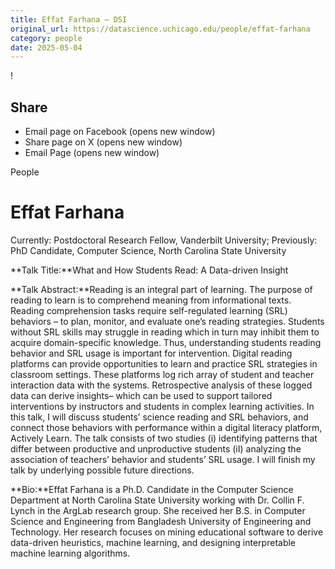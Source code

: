 ```yaml
---
title: Effat Farhana – DSI
original_url: https://datascience.uchicago.edu/people/effat-farhana
category: people
date: 2025-05-04
---
```


<!-- Table-like structure detected -->

!

## Share

* Email page on Facebook (opens new window)
* Share page on X (opens new window)
* Email Page (opens new window)

<!-- Table-like structure detected -->

People

# Effat Farhana

Currently: Postdoctoral Research Fellow, Vanderbilt University; Previously: PhD Candidate, Computer Science, North Carolina State University

**Talk Title:**What and How Students Read: A Data-driven Insight

**Talk Abstract:**Reading is an integral part of learning. The purpose of reading to learn is to comprehend meaning from informational texts. Reading comprehension tasks require self-regulated learning (SRL) behaviors – to plan, monitor, and evaluate one’s reading strategies. Students without SRL skills may struggle in reading which in turn may inhibit them to acquire domain-specific knowledge. Thus, understanding students reading behavior and SRL usage is important for intervention. Digital reading platforms can provide opportunities to learn and practice SRL strategies in classroom settings. These platforms log rich array of student and teacher interaction data with the systems. Retrospective analysis of these logged data can derive insights– which can be used to support tailored interventions by instructors and students in complex learning activities. In this talk, I will discuss students’ science reading and SRL behaviors, and connect those behaviors with performance within a digital literacy platform, Actively Learn. The talk consists of two studies (i) identifying patterns that differ between productive and unproductive students (iI) analyzing the association of teachers’ behavior and students’ SRL usage. I will finish my talk by underlying possible future directions.

**Bio:**Effat Farhana is a Ph.D. Candidate in the Computer Science Department at North Carolina State University working with Dr. Collin F. Lynch in the ArgLab research group. She received her B.S. in Computer Science and Engineering from Bangladesh University of Engineering and Technology. Her research focuses on mining educational software to derive data-driven heuristics, machine learning, and designing interpretable machine learning algorithms.